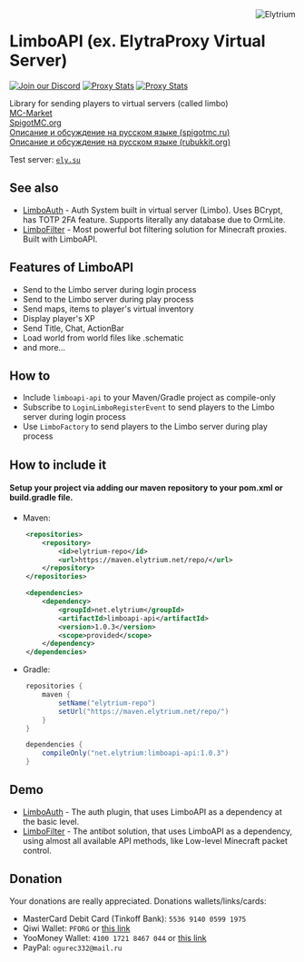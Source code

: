 <img src="https://elytrium.net/src/img/elytrium.webp" alt="Elytrium" align="right">

# LimboAPI (ex. ElytraProxy Virtual Server)

[![Join our Discord](https://img.shields.io/discord/775778822334709780.svg?logo=discord&label=Discord)](https://ely.su/discord)
[![Proxy Stats](https://img.shields.io/bstats/servers/12530?logo=minecraft&label=Servers)](https://bstats.org/plugin/velocity/LimboAPI/12530)
[![Proxy Stats](https://img.shields.io/bstats/players/12530?logo=minecraft&label=Players)](https://bstats.org/plugin/velocity/LimboAPI/12530)

Library for sending players to virtual servers (called limbo) \
[MC-Market](https://www.mc-market.org/resources/21097/) \
[SpigotMC.org](https://www.spigotmc.org/resources/limboapi-limboauth-limbofilter.95748/) \
[Описание и обсуждение на русском языке (spigotmc.ru)](https://spigotmc.ru/resources/limboapi-limboauth-limbofilter-virtualnye-servera-dlja-velocity.715/) \
[Описание и обсуждение на русском языке (rubukkit.org)](http://rubukkit.org/threads/limboapi-limboauth-limbofilter-virtualnye-servera-dlja-velocity.177904/)

Test server: [``ely.su``](https://hotmc.ru/minecraft-server-203216)

## See also

- [LimboAuth](https://github.com/Elytrium/LimboAuth) - Auth System built in virtual server (Limbo). Uses BCrypt, has TOTP 2FA feature. Supports literally any database due to OrmLite.
- [LimboFilter](https://github.com/Elytrium/LimboFilter) - Most powerful bot filtering solution for Minecraft proxies. Built with LimboAPI.

## Features of LimboAPI

- Send to the Limbo server during login process
- Send to the Limbo server during play process
- Send maps, items to player's virtual inventory
- Display player's XP
- Send Title, Chat, ActionBar
- Load world from world files like .schematic
- and more...

## How to

- Include ``limboapi-api`` to your Maven/Gradle project as compile-only
- Subscribe to ``LoginLimboRegisterEvent`` to send players to the Limbo server during login process
- Use ``LimboFactory`` to send players to the Limbo server during play process

## How to include it

#### Setup your project via adding our maven repository to your pom.xml or build.gradle file.

- Maven:

```xml
    <repositories>
        <repository>
            <id>elytrium-repo</id>
            <url>https://maven.elytrium.net/repo/</url>
        </repository>
    </repositories>

    <dependencies>
        <dependency>
            <groupId>net.elytrium</groupId>
            <artifactId>limboapi-api</artifactId>
            <version>1.0.3</version>
            <scope>provided</scope>
        </dependency>
    </dependencies>
```

- Gradle:

```groovy
    repositories {
        maven {
            setName("elytrium-repo")
            setUrl("https://maven.elytrium.net/repo/")
        }
    }

    dependencies {
        compileOnly("net.elytrium:limboapi-api:1.0.3")
    }
```

## Demo

- [LimboAuth](https://github.com/Elytrium/LimboAuth) - The auth plugin, that uses LimboAPI as a dependency at the basic level.
- [LimboFilter](https://github.com/Elytrium/LimboFilter) - The antibot solution, that uses LimboAPI as a dependency, using almost all available API methods, like Low-level Minecraft packet control.

## Donation

Your donations are really appreciated. Donations wallets/links/cards:

- MasterCard Debit Card (Tinkoff Bank): ``5536 9140 0599 1975``
- Qiwi Wallet: ``PFORG`` or [this link](https://my.qiwi.com/form/Petr-YSpyiLt9c6)
- YooMoney Wallet: ``4100 1721 8467 044`` or [this link](https://yoomoney.ru/quickpay/shop-widget?writer=seller&targets=Donation&targets-hint=&default-sum=&button-text=11&payment-type-choice=on&mobile-payment-type-choice=on&hint=&successURL=&quickpay=shop&account=410017218467044)
- PayPal: ``ogurec332@mail.ru``
